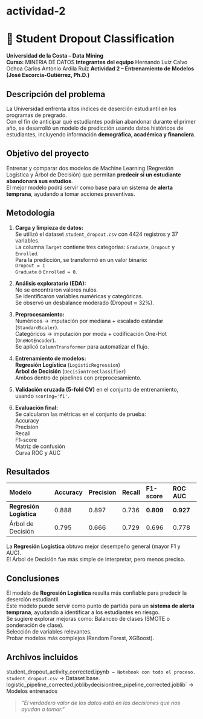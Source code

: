 # actividad-2
# 🧠 Student Dropout Classification  
**Universidad de la Costa – Data Mining**  
**Curso:** MINERIA DE DATOS 
**Integrantes del equipo**
Hernando Luiz Calvo Ochoa
Carlos Antonio Ardila Ruiz
**Actividad 2 – Entrenamiento de Modelos (José Escorcia-Gutiérrez, Ph.D.)**  

## Descripción del problema  
La Universidad enfrenta altos índices de deserción estudiantil en los programas de pregrado.  
Con el fin de anticipar qué estudiantes podrían abandonar durante el primer año, se desarrolló un modelo de predicción usando datos históricos de estudiantes, incluyendo información **demográfica, académica y financiera**.  

## Objetivo del proyecto  
Entrenar y comparar dos modelos de Machine Learning (Regresión Logística y Árbol de Decisión) que permitan **predecir si un estudiante abandonará sus estudios**.  
El mejor modelo podrá servir como base para un sistema de **alerta temprana**, ayudando a tomar acciones preventivas.  

## Metodología  

1. **Carga y limpieza de datos:**  
   Se utilizó el dataset `student_dropout.csv` con 4424 registros y 37 variables.  
   La columna `Target` contiene tres categorías: `Graduate`, `Dropout` y `Enrolled`.  
   Para la predicción, se transformó en un valor binario:  
    `Dropout = 1`  
    `Graduate` o `Enrolled = 0`.

2. **Análisis exploratorio (EDA):**  
    No se encontraron valores nulos.  
    Se identificaron variables numéricas y categóricas.  
    Se observó un desbalance moderado (Dropout ≈ 32%).  

3. **Preprocesamiento:**  
    Numéricos → imputación por mediana + escalado estándar (`StandardScaler`).  
    Categóricos → imputación por moda + codificación One-Hot (`OneHotEncoder`).  
    Se aplicó `ColumnTransformer` para automatizar el flujo.  

4. **Entrenamiento de modelos:**  
    **Regresión Logística** (`LogisticRegression`)  
    **Árbol de Decisión** (`DecisionTreeClassifier`)  
   Ambos dentro de pipelines con preprocesamiento.  

5. **Validación cruzada (5-fold CV)** en el conjunto de entrenamiento, usando `scoring='f1'`.  

6. **Evaluación final:**  
   Se calcularon las métricas en el conjunto de prueba:  
   Accuracy  
   Precision  
   Recall  
   F1-score  
   Matriz de confusión  
   Curva ROC y AUC  

## Resultados  

| Modelo | Accuracy | Precision | Recall | F1-score | ROC AUC |
|:-------|:----------|:-----------|:--------|:----------|:---------|
| **Regresión Logística** | 0.888 | 0.897 | 0.736 | **0.809** | **0.927** |
| Árbol de Decisión | 0.795 | 0.666 | 0.729 | 0.696 | 0.778 |

 La **Regresión Logística** obtuvo mejor desempeño general (mayor F1 y AUC).  
 El Árbol de Decisión fue más simple de interpretar, pero menos preciso.  

## Conclusiones  
El modelo de **Regresión Logística** resulta más confiable para predecir la deserción estudiantil.  
Este modelo puede servir como punto de partida para un **sistema de alerta temprana**, ayudando a identificar a los estudiantes en riesgo.  
Se sugiere explorar mejoras como:
   Balanceo de clases (SMOTE o ponderación de clase).  
   Selección de variables relevantes.  
   Probar modelos más complejos (Random Forest, XGBoost).  

## Archivos incluidos  
student_dropout_activity_corrected.ipynb` → Notebook con todo el proceso.  
student_dropout.csv` → Dataset base.  
logistic_pipeline_corrected.joblib` y `decisiontree_pipeline_corrected.joblib` → Modelos entrenados 


> *“El verdadero valor de los datos está en las decisiones que nos ayudan a tomar.”*  

